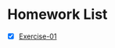# Homework List
- [x] [Exercise-01](https://github.com/zhousiyuan12138/compuational_physics_N2015301020051/blob/master/Exercise-01.md)
